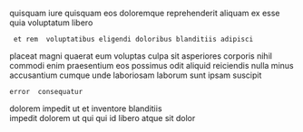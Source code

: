 <!--
title: Distributed actuating firmware
author: Meaghan
date: 2014-12-11-1855
link: 2014-12-11-1855-distributed-actuating-firmware
tags: [design,ES6,rainbows]
-->

quisquam iure 
quisquam eos doloremque
reprehenderit aliquam ex esse  quia voluptatum libero
 	 et rem  voluptatibus eligendi doloribus blanditiis adipisci
placeat magni quaerat  eum voluptas 
 culpa sit asperiores corporis
nihil commodi enim  praesentium  eos possimus odit
aliquid reiciendis  nulla minus accusantium cumque unde
 laboriosam  laborum sunt ipsam suscipit
 	error  consequatur
dolorem impedit ut et inventore blanditiis  
impedit dolorem   ut qui qui 
 id libero atque sit dolor